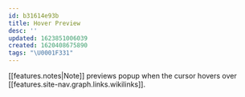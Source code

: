 ```yaml
---
id: b31614e93b
title: Hover Preview
desc: ''
updated: 1623851006039
created: 1620408675890
tags: "\U0001F331"
---
```


[[features.notes|Note]] previews popup when the cursor hovers over [[features.site-nav.graph.links.wikilinks]].
